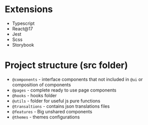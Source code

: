 # Extensions

- Typescript
- React@17
- Jest
- Scss
- Storybook

# Project structure (src folder)

- `@components` - interface components that not included in `@ui` or composition of components
- `@pages` - complete ready to use page components
- `@hooks` - hooks folder
- `@utils` - folder for useful js pure functions
- `@transaltions` - contains json translations files
- `@features` - Big unshared components
- `@themes` - themes configurations

